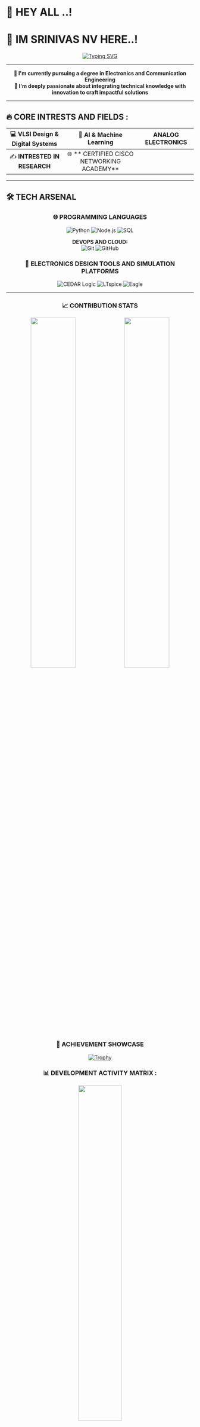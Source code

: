 # 👋 HEY ALL ..!
 # 💚 IM SRINIVAS NV HERE..!

<div align="center">

[![Typing SVG](https://readme-typing-svg.herokuapp.com?font=Fira+Code&size=25&duration=3000&pause=1000&color=00A1E0&center=true&vCenter=true&width=700&lines=ELECTRONICS+%26+COMMUNICATION+ENGINEER;CISCO+NETWORK+ACADEMY;AI+%26+ML+ENTHUSIAST;INTRESTED+IN+RESEARCH)](https://git.io/typing-svg)

</div>


---
<div align="center">
  
**🚀 I'm currently pursuing a degree in Electronics and Communication Engineering**
<br>
**📶 I'm deeply passionate about integrating technical knowledge with innovation to craft impactful solutions**

</div>

---
## 🔥 CORE INTRESTS AND FIELDS : 

<div align="center">

💻 **VLSI Design & Digital Systems** | 🧠 **AI & Machine Learning** | **ANALOG ELECTRONICS**
|:---:|:---:|:---:|
| ✍️ **INTRESTED IN RESEARCH** | 🌐 ** CERTIFIED CISCO NETWORKING ACADEMY** |

</div>

---

## 🛠️ TECH ARSENAL 
<div align="center">
 


### 🌐 PROGRAMMING LANGUAGES

![Python](https://img.shields.io/badge/Python-%233776AB?style=for-the-badge&logo=python&logoColor=white)
![Node.js](https://img.shields.io/badge/Node.js-%23339933?style=for-the-badge&logo=nodedotjs&logoColor=white)
![SQL](https://img.shields.io/badge/SQL-%2300748F?style=for-the-badge&logo=mysql&logoColor=white)


**DEVOPS AND CLOUD:**
<br>
![Git](https://img.shields.io/badge/Git-%23F05032?style=for-the-badge&logo=git&logoColor=white)
![GitHub](https://img.shields.io/badge/GitHub-%23181717?style=for-the-badge&logo=github&logoColor=white)


### 🔌 ELECTRONICS DESIGN TOOLS AND SIMULATION PLATFORMS
![CEDAR Logic](https://img.shields.io/badge/CEDAR_Logic-%231E88E5?style=for-the-badge&logoColor=white)
![LTspice](https://img.shields.io/badge/LTspice-%23007ACC?style=for-the-badge&logo=ltspice&logoColor=white)
![Eagle](https://img.shields.io/badge/Autodesk_EAGLE-%23FF0000?style=for-the-badge&logo=autodesk&logoColor=white)

</div>

---

<div align="center">

### 📈 CONTRIBUTION STATS
<img src="https://github-readme-stats.vercel.app/api?username=SrinivasNv2005&show_icons=true&theme=radical&count_private=true&hide_border=true" width="49%" />
<img src="https://github-readme-streak-stats.herokuapp.com/?user=SrinivasNv2005&theme=radical&hide_border=true" width="49%" />

### 🌟 ACHIEVEMENT SHOWCASE
[![Trophy](https://github-profile-trophy.vercel.app/?username=SrinivasNv2005&theme=radical&no-frame=true&no-bg=true&margin-w=15)](https://github.com/ryo-ma/github-profile-trophy)

### 📊 DEVELOPMENT ACTIVITY MATRIX :

<img src="https://github-profile-summary-cards.vercel.app/api/cards/productive-time?username=SrinivasNv2005&theme=github_dark&utcOffset=5.5" width="48%" />

### 🔥 CODE QUALITY METRICS : 
![GitHub Stats](https://github-readme-stats.vercel.app/api?username=SrinivasNv2005&show_icons=true&theme=github_dark&hide_border=true&bg_color=0D1117&title_color=58A6FF&icon_color=79C0FF&text_color=C9D1D9&count_private=true&include_all_commits=true&v=2)


</div>

---

<div align="center">
  
### 📈 GIT-ANALYTICS
![Contribution Graph](https://github-readme-activity-graph.vercel.app/graph?username=SrinivasNv2005&theme=github-compact&hide_border=true&bg_color=0D1117&color=79C0FF&line=58A6FF&point=C9D1D9)

</div>

---

## 🏆 GIT-METRICS DASHBOARD

<div align="center">

### 💼 REPOSITORY STATS
<!-- Repos per language (summary-cards) -->
![Repo Stats](https://github-profile-summary-cards.vercel.app/api/cards/repos-per-language?username=SrinivasNv2005&theme=radical)

<!-- Language breakdown (readme-stats) -->
![Languages](https://github-readme-stats.vercel.app/api/top-langs/?username=SrinivasNv2005&layout=compact&langs_count=20&theme=tokyonight&hide=Jupyter%20Notebook,Shell&v=2)

</div>

---

## 🌐 CONNECT WITH ME 

<div align="center">

### 💬 LETS COLLAB..!
[![Email](https://img.shields.io/badge/Email-sriram0031@gmail.com-D14836?style=for-the-badge&logo=gmail&logoColor=white)](mailto:sriram0031@gmail.com )
[![LinkedIn](https://img.shields.io/badge/LinkedIn-Connect%20With%20Me-0077B5?style=for-the-badge&logo=linkedin&logoColor=white)](www.linkedin.com/in/srinivas-nv-720822278/)
[![GitHub](https://img.shields.io/badge/GitHub-Follow%20Me-181717?style=for-the-badge&logo=github&logoColor=white)](https://github.com/SrinivasNv2005/)


### 📬 QUICK CONTACT
<table>
  <tr>
    <td align="center">
      <a href="mailto:sriram0031@gmail.com ">
        <img src="https://img.shields.io/badge/Email-sriram0031@gmail.com -red?style=flat-square&logo=gmail&logoColor=white" alt="Email"/>
      </a>
    </td>
    <td align="center">
      <a href="https://SrinivasNv2005.github.io/myportfolio/">
        <img src="https://img.shields.io/badge/Website-Portfolio-blue?style=flat-square&logo=google-chrome&logoColor=white" alt="Website"/>
      </a>
    </td>
  </tr>
  <tr>
    <td align="center">
      <a href="www.linkedin.com/in/srinivas-nv-720822278/">
        <img src="https://img.shields.io/badge/LinkedIn-Connect-blue?style=flat-square&logo=linkedin&logoColor=white" alt="LinkedIn"/>
      </a>
    </td>
    <td align="center">
      <a href="https://github.com/SrinivasNv2005/">
        <img src="https://img.shields.io/badge/GitHub-Follow-black?style=flat-square&logo=github&logoColor=white" alt="GitHub"/>
      </a>
    </td>
  </tr>
</table>

</div>

---

<div align="center">

### 🎨 PROFILE AESTHETIC
![SrinivasNv2005's GitHub Rank](https://github-profile-summary-cards.vercel.app/api/cards/profile-details?username=SrinivasNv2005&theme=radical)
![SrinivasNv2005's Open Issues](https://img.shields.io/github/issues/SrinivasNv2005/myportfolio)
![SrinivasNv2005's Open PRs](https://img.shields.io/github/issues-pr/SrinivasNv2005/myportfolio)
![GitHub Repo Activity](https://ghchart.rshah.org/SrinivasNv2005)
![GitHub Repo Stars](https://img.shields.io/github/stars/SrinivasNv2005?style=social)
![GitHub Followers](https://img.shields.io/github/followers/SrinivasNv2005?style=social)

---

**💻 "Code is like humor. When you have to explain it, it's bad." - Cory House**

---

### ⚡ Fun Fact
I believe the best way to predict the future is to create it! 🚀
---

<div align="center">
  
### 🔥 VISITOR COUNTER
![Visitor Count](https://komarev.com/ghpvc/?username=SrinivasNv2005&color=blueviolet&style=for-the-badge&label=PROFILE+VIEWS)
![Followers](https://img.shields.io/github/followers/SrinivasNv2005?style=for-the-badge&color=blue&labelColor=black)
![Stars](https://img.shields.io/github/stars/SrinivasNv2005?style=for-the-badge&color=yellow&labelColor=black)

</div>

---
<div align="center">
  
*✨ Always excited to apply these skills in impactful projects and collaborate with like-minded professionals around the globe! ✨*

</div>

---

<div align="center">
  <img src="https://capsule-render.vercel.app/api?type=waving&color=gradient&height=100&section=footer" />
</div>

